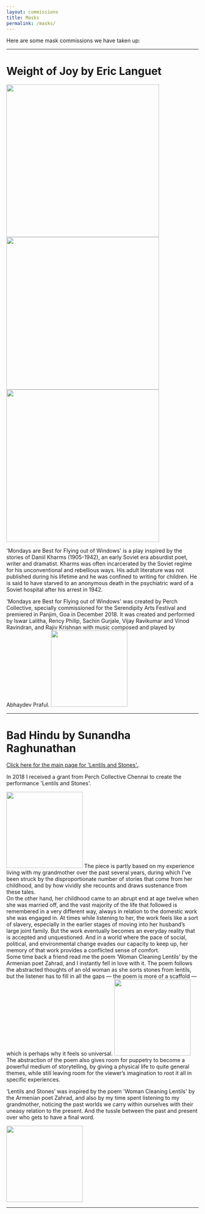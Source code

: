 ```yaml
---
layout: commissions
title: Masks
permalink: /masks/
---
```


Here are some mask commissions we have taken up:

<hr>

# Weight of Joy by Eric Languet


<p></p>

<div class="pictures-container">
 <img src="../images/commissions/IMG-20180216-WA0006.jpg" class="shrinkToFit" height="400">
</div>

<div class="pictures-container">
 <img src="../images/commissionsIMG_20180408_122252.jpg" class="shrinkToFit" height="400">
</div>

<div class="pictures-container">
 <img src="../images/commissions/IMG-20180215-WA0002.jpg.jpg" class="shrinkToFit" height="400">
</div>



'Mondays are Best for Flying out of Windows' is a play inspired by the stories of Daniil Kharms (1905-1942), an early Soviet era absurdist poet, writer and dramatist. Kharms was often incarcerated by the Soviet regime for his unconventional and rebellious ways. His adult literature was not published during his lifetime and he was confined to writing for children. He is said to have starved to an anonymous death in the psychiatric ward of a Soviet hospital after his arrest in 1942.

<p></p>

<div class="pictures-container">
'Mondays are Best for Flying out of Windows' was created by Perch Collective, specially commissioned for the Serendipity Arts Festival and premiered in Panjim, Goa in December 2018.
It was created and performed by Iswar Lalitha, Rency Philip, Sachin Gurjale, Vijay Ravikumar and Vinod Ravindran, and Rajiv Krishnan with music composed and played by Abhaydev Praful.

 <img src="../images/performance/kharms5.jpg" class="shrinkToFit" height="200">
</div>


<hr>

# Bad Hindu by Sunandha Raghunathan


 <a href="http://ikkarai.github.io/lentils">Click here for the main page for 'Lentils and Stones'.</a>. 

In 2018 I received a grant from Perch Collective Chennai to create the performance 'Lentils and Stones'.


<div class="pictures-container">
 <img src="../images/performance/lentils3.jpg" class="shrinkToFit" height="200">
The piece is partly based on my experience living with my grandmother over the past several years, during which I've been struck by the disproportionate number of stories that come from her childhood, and by how vividly she recounts and draws sustenance from these tales. 
</div>
 On the other hand, her childhood came to an abrupt end at age twelve when she was married off, and the vast majority of the life that followed is remembered in a very different way, always in relation to the domestic work she was engaged in.  At times while listening to her, the work feels like a sort of slavery, especially in the earlier stages of moving into her husband’s large joint family.  But the work eventually becomes an everyday reality that is accepted and unquestioned.  And in a world where the pace of social, political, and environmental change evades our capacity to keep up, her memory of that work provides a conflicted sense of comfort.

<div class="pictures-container">
Some time back a friend read me the poem ‘Woman Cleaning Lentils’ by the Armenian poet Zahrad, and I instantly fell in love with it.  The poem follows the abstracted thoughts of an old woman as she sorts stones from lentils, but the listener has to fill in all the gaps — the poem is more of a scaffold — which is perhaps why it feels so universal.
 <img src="../images/performance/lentils1.jpg" class="shrinkToFit" height="200">
</div>
 The abstraction of the poem also gives room for puppetry to become a powerful medium of storytelling, by giving a physical life to quite general themes, while still leaving room for the viewer’s imagination to root it all in specific experiences.


‘Lentils and Stones’ was inspired by the poem 'Woman Cleaning Lentils' by the Armenian poet Zahrad, and also by my time spent listening to my grandmother, noticing the past worlds we carry within ourselves with their uneasy relation to the present.  And the tussle between the past and present over who gets to have a final word.

<div class="pictures-container">
 <img src="../images/performance/lentils2.png" class="shrinkToFit" height="200">
</div>

<hr>
